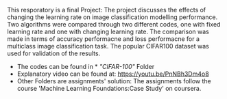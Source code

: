 This resporatory is a final Project: The project discusses the effects of changing the learning rate on image classification modelling performance. Two algorithms were compared through two different codes, one with fixed learning rate and one with changing learning rate. The comparison was made in terms of accuracy performacne and loss performacne for a multiclass image classification task. The popular CIFAR100 dataset was used for validation of the results. 
 * The codes can be found in * _"CIFAR-100"_ Folder <br/>
* Explanatory video can be found at: https://youtu.be/PnNBh3Dm4o8 
* Other Folders are assignments' solution: The assignments follow the course 'Machine Learning Foundations:Case Study' on coursera.
  
  
